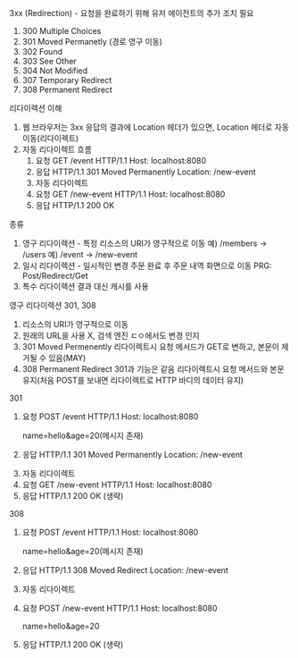 3xx (Redirection) - 요청을 완료하기 위해 유저 에이전트의 추가 조치 필요
1. 300 Multiple Choices
2. 301 Moved Permanetly (경로 영구 이동)
3. 302 Found
4. 303 See Other
5. 304 Not Modified
6. 307 Temporary Redirect
7. 308 Permanent Redirect

리다이렉션 이해
1. 웹 브라우저는 3xx 응답의 결과에 Location 헤더가 있으면, Location 헤더로 자동 이동(리다이렉트)
2. 자동 리다이렉트 흐름
    1) 요청
        GET /event HTTP/1.1
        Host: localhost:8080
    2) 응답
        HTTP/1.1 301 Moved Permanently
        Location: /new-event
    3) 자동 리다이렉트
    4) 요청
        GET /new-event HTTP/1.1
        Host: localhost:8080
    5) 응답
        HTTP/1.1 200 OK

종류
1. 영구 리다이렉션 - 특정 리소스의 URI가 영구적으로 이동
    예) /members -> /users
    예) /event -> /new-event
2. 일시 리다이렉션 - 일시적인 변경
    주문 완료 후 주문 내역 화면으로 이동
    PRG: Post/Redirect/Get
3. 특수 리다이렉션
    결과 대신 캐시를 사용

영구 리다이렉션 301, 308
1. 리소스의 URI가 영구적으로 이동
2. 원래의 URL을 사용 X, 검색 엔진 ㄷㅇ에서도 변경 인지
3. 301 Moved Permenently
    리다이렉트시 요청 메서드가 GET로 변하고, 본문이 제거될 수 있음(MAY)
4. 308 Permanent Redirect
    301과 기능은 같음
    리다이렉트시 요청 메서드와 본문 유지(처음 POST를 보내면 리다이렉트로 HTTP 바디의 데이터 유지)

301
1. 요청
    POST /event HTTP/1.1
    Host: localhost:8080

    name=hello&age=20(메시지 존재)
2. 응답
    HTTP/1.1 301 Moved Permanently
    Location: /new-event
3) 자동 리다이렉트
4) 요청
    GET /new-event HTTP/1.1
    Host: localhost:8080
5) 응답
    HTTP/1.1 200 OK (생략)

308
1. 요청
    POST /event HTTP/1.1
    Host: localhost:8080

    name=hello&age=20(메시지 존재)
2. 응답
    HTTP/1.1 308 Moved Redirect
    Location: /new-event
3) 자동 리다이렉트
4) 요청
    POST /new-event HTTP/1.1
    Host: localhost:8080

    name=hello&age=20
5) 응답
    HTTP/1.1 200 OK (생략)
